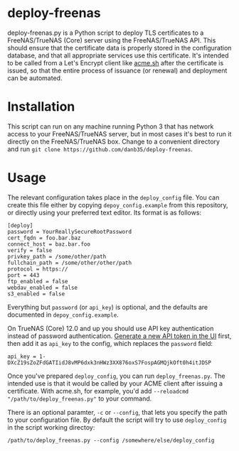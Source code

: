 # deploy-freenas

deploy-freenas.py is a Python script to deploy TLS certificates to a FreeNAS/TrueNAS (Core) server using the FreeNAS/TrueNAS API.  This should ensure that the certificate data is properly stored in the configuration database, and that all appropriate services use this certificate.  It's intended to be called from a Let's Encrypt client like [acme.sh](https://github.com/Neilpang/acme.sh) after the certificate is issued, so that the entire process of issuance (or renewal) and deployment can be automated.

# Installation
This script can run on any machine running Python 3 that has network access to your FreeNAS/TrueNAS server, but in most cases it's best to run it directly on the FreeNAS/TrueNAS box.  Change to a convenient directory and run `git clone https://github.com/danb35/deploy-freenas`.

# Usage

The relevant configuration takes place in the `deploy_config` file.  You can create this file either by copying `depoy_config.example` from this repository, or directly using your preferred text editor.  Its format is as follows:

```
[deploy]
password = YourReallySecureRootPassword
cert_fqdn = foo.bar.baz
connect_host = baz.bar.foo
verify = false
privkey_path = /some/other/path
fullchain_path = /some/other/other/path
protocol = https://
port = 443
ftp_enabled = false
webdav_enabled = false
s3_enabled = false
```

Everything but `password` (or `api_key`) is optional, and the defaults are documented in `depoy_config.example`.

On TrueNAS (Core) 12.0 and up you should use API key authentication instead of password authentication.
[Generate a new API token in the UI](https://www.truenas.com/docs/hub/additional-topics/api/#creating-api-keys) first, then add it as `api_key` to the config, which replaces the `password` field:
```
api_key = 1-DXcZ19sZoZFdGATIidJ8vMP6dxk3nHWz3XX876oxS7FospAGMQjkOft0h4itJDSP
```

Once you've prepared `deploy_config`, you can run `deploy_freenas.py`.  The intended use is that it would be called by your ACME client after issuing a certificate.  With acme.sh, for example, you'd add `--reloadcmd "/path/to/deploy_freenas.py"` to your command.

There is an optional paramter, `-c` or `--config`, that lets you specify the path to your configuration file. By default the script will try to use `deploy_config` in the script working directoy:

```
/path/to/deploy_freenas.py --config /somewhere/else/deploy_config
```
